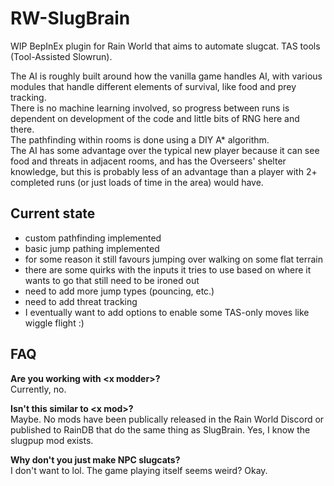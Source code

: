 # RW-SlugBrain
WIP BepInEx plugin for Rain World that aims to automate slugcat. TAS tools (Tool-Assisted Slowrun).

The AI is roughly built around how the vanilla game handles AI, with various modules that handle different elements of survival, like food and prey tracking. <br>
There is no machine learning involved, so progress between runs is dependent on development of the code and little bits of RNG here and there. <br>
The pathfinding within rooms is done using a DIY A* algorithm. <br>
The AI has some advantage over the typical new player because it can see food and threats in adjacent rooms, and has the Overseers' shelter knowledge, but this is probably less of an advantage than a player with 2+ completed runs (or just loads of time in the area) would have. 


## Current state

- custom pathfinding implemented
- basic jump pathing implemented
- for some reason it still favours jumping over walking on some flat terrain
- there are some quirks with the inputs it tries to use based on where it wants to go that still need to be ironed out
- need to add more jump types (pouncing, etc.)
- need to add threat tracking 
- I eventually want to add options to enable some TAS-only moves like wiggle flight :)


## FAQ
**Are you working with \<x modder>?** <br>
Currently, no. 

**Isn't this similar to \<x mod>?** <br>
Maybe. No mods have been publically released in the Rain World Discord or published to RainDB that do the same thing as SlugBrain. Yes, I know the slugpup mod exists. 

**Why don't you just make NPC slugcats?** <br>
I don't want to lol. The game playing itself seems weird? Okay. 
